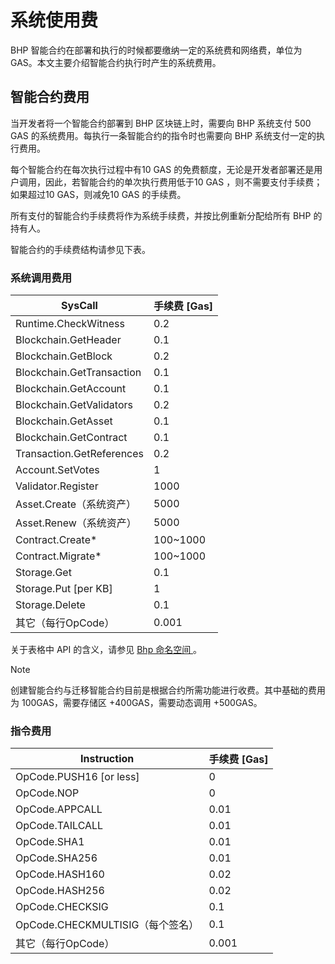# 系统使用费

BHP 智能合约在部署和执行的时候都要缴纳一定的系统费和网络费，单位为 GAS。本文主要介绍智能合约执行时产生的系统费用。

## 智能合约费用

当开发者将一个智能合约部署到 BHP 区块链上时，需要向 BHP 系统支付 500 GAS 的系统费用。每执行一条智能合约的指令时也需要向 BHP 系统支付一定的执行费用。

每个智能合约在每次执行过程中有10 GAS 的免费额度，无论是开发者部署还是用户调用，因此，若智能合约的单次执行费用低于10 GAS ，则不需要支付手续费；如果超过10 GAS，则减免10 GAS 的手续费。

所有支付的智能合约手续费将作为系统手续费，并按比例重新分配给所有 BHP 的持有人。

智能合约的手续费结构请参见下表。

### 系统调用费用

| SysCall                   | 手续费 [Gas] |
| ------------------------- | ------------ |
| Runtime.CheckWitness      | 0.2          |
| Blockchain.GetHeader      | 0.1          |
| Blockchain.GetBlock       | 0.2          |
| Blockchain.GetTransaction | 0.1          |
| Blockchain.GetAccount     | 0.1          |
| Blockchain.GetValidators  | 0.2          |
| Blockchain.GetAsset       | 0.1          |
| Blockchain.GetContract    | 0.1          |
| Transaction.GetReferences | 0.2          |
| Account.SetVotes          | 1            |
| Validator.Register        | 1000         |
| Asset.Create（系统资产）  | 5000         |
| Asset.Renew（系统资产）   | 5000         |
| Contract.Create*          | 100~1000     |
| Contract.Migrate*         | 100~1000     |
| Storage.Get               | 0.1          |
| Storage.Put [per KB]      | 1            |
| Storage.Delete            | 0.1          |
| 其它（每行OpCode）        | 0.001        |

关于表格中 API 的含义，请参见 [Bhp 命名空间 ](../reference/scapi/api/bhp.md)。

> [!Note]
>
> 创建智能合约与迁移智能合约目前是根据合约所需功能进行收费。其中基础的费用为 100GAS，需要存储区 +400GAS，需要动态调用 +500GAS。

### 指令费用

| Instruction                      | 手续费 [Gas] |
| -------------------------------- | ------------ |
| OpCode.PUSH16 [or less]          | 0            |
| OpCode.NOP                       | 0            |
| OpCode.APPCALL                   | 0.01         |
| OpCode.TAILCALL                  | 0.01         |
| OpCode.SHA1                      | 0.01         |
| OpCode.SHA256                    | 0.01         |
| OpCode.HASH160                   | 0.02         |
| OpCode.HASH256                   | 0.02         |
| OpCode.CHECKSIG                  | 0.1          |
| OpCode.CHECKMULTISIG（每个签名） | 0.1          |
| 其它（每行OpCode）               | 0.001        |